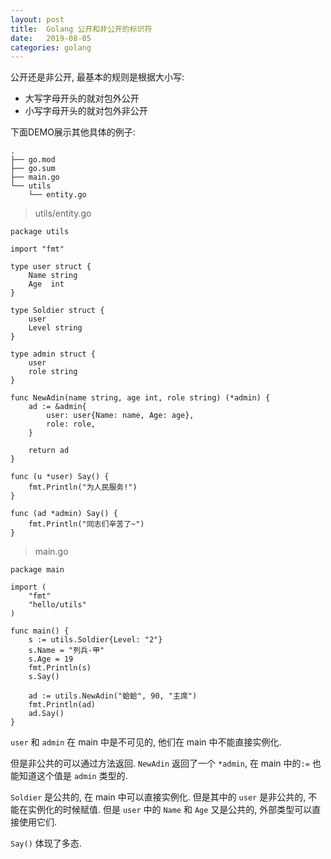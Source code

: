 ```yaml
---
layout: post
title:  Golang 公开和非公开的标识符
date:   2019-08-05
categories: golang
---
```


公开还是非公开, 最基本的规则是根据大小写:

* 大写字母开头的就对包外公开
* 小写字母开头的就对包外非公开

下面DEMO展示其他具体的例子:

```text
.
├── go.mod
├── go.sum
├── main.go
└── utils
    └── entity.go
```

> utils/entity.go

```golang
package utils

import "fmt"

type user struct {
	Name string
	Age  int
}

type Soldier struct {
	user
	Level string
}

type admin struct {
	user
	role string
}

func NewAdin(name string, age int, role string) (*admin) {
	ad := &admin{
		user: user{Name: name, Age: age},
		role: role,
	}

	return ad
}

func (u *user) Say() {
	fmt.Println("为人民服务!")
}

func (ad *admin) Say() {
	fmt.Println("同志们辛苦了~")
}

```

> main.go

```golang
package main

import (
	"fmt"
	"hello/utils"
)

func main() {
	s := utils.Soldier{Level: "2"}
	s.Name = "列兵-甲"
	s.Age = 19
	fmt.Println(s)
	s.Say()

	ad := utils.NewAdin("蛤蛤", 90, "主席")
	fmt.Println(ad)
	ad.Say()
}

```

`user` 和 `admin` 在 main 中是不可见的, 他们在 main 中不能直接实例化.

但是非公共的可以通过方法返回. `NewAdin` 返回了一个 `*admin`, 在 main 中的`:=` 也能知道这个值是 `admin` 类型的.

`Soldier` 是公共的, 在 main 中可以直接实例化. 但是其中的 `user` 是非公共的, 不能在实例化的时候赋值. 但是 `user` 中的 `Name` 和 `Age` 又是公共的, 外部类型可以直接使用它们.

`Say()` 体现了多态.
